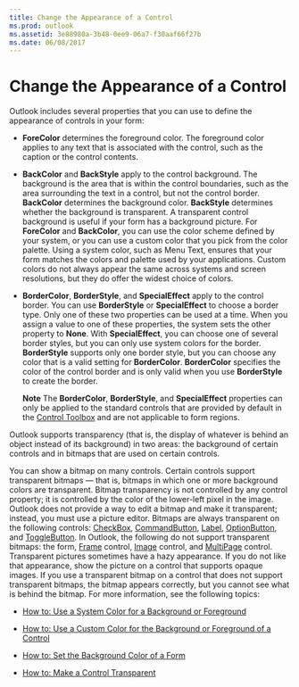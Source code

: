 ```yaml
---
title: Change the Appearance of a Control
ms.prod: outlook
ms.assetid: 3e88980a-3b48-0ee9-06a7-f30aaf66f27b
ms.date: 06/08/2017
---
```



# Change the Appearance of a Control

Outlook includes several properties that you can use to define the appearance of controls in your form: 


-  **ForeColor** determines the foreground color. The foreground color applies to any text that is associated with the control, such as the caption or the control contents.
    
-  **BackColor** and **BackStyle** apply to the control background. The background is the area that is within the control boundaries, such as the area surrounding the text in a control, but not the control border. **BackColor** determines the background color. **BackStyle** determines whether the background is transparent. A transparent control background is useful if your form has a background picture. For **ForeColor** and **BackColor**, you can use the color scheme defined by your system, or you can use a custom color that you pick from the color palette. Using a system color, such as Menu Text, ensures that your form matches the colors and palette used by your applications. Custom colors do not always appear the same across systems and screen resolutions, but they do offer the widest choice of colors. 
    
-  **BorderColor**,  **BorderStyle**, and  **SpecialEffect** apply to the control border. You can use **BorderStyle** or **SpecialEffect** to choose a border type. Only one of these two properties can be used at a time. When you assign a value to one of these properties, the system sets the other property to **None**. With  **SpecialEffect**, you can choose one of several border styles, but you can only use system colors for the border.  **BorderStyle** supports only one border style, but you can choose any color that is a valid setting for **BorderColor**.  **BorderColor** specifies the color of the control border and is only valid when you use **BorderStyle** to create the border.
    
     **Note**  The  **BorderColor**,  **BorderStyle**, and  **SpecialEffect** properties can only be applied to the standard controls that are provided by default in the [Control Toolbox](control-toolbox-overview.md) and are not applicable to form regions.

Outlook supports transparency (that is, the display of whatever is behind an object instead of its background) in two areas: the background of certain controls and in bitmaps that are used on certain controls.

You can show a bitmap on many controls. Certain controls support transparent bitmaps — that is, bitmaps in which one or more background colors are transparent. Bitmap transparency is not controlled by any control property; it is controlled by the color of the lower-left pixel in the image. Outlook does not provide a way to edit a bitmap and make it transparent; instead, you must use a picture editor.
Bitmaps are always transparent on the following controls:  [CheckBox](checkbox-object-outlook-forms-script.md),  [CommandButton](commandbutton-object-outlook-forms-script.md),  [Label](label-object-outlook-forms-script.md),  [OptionButton](optionbutton-object-outlook-forms-script.md), and  [ToggleButton](togglebutton-object-outlook-forms-script.md). In Outlook, the following do not support transparent bitmaps: the form,  [Frame](frame-object-outlook-forms-script.md) control, [Image](image-object-outlook-forms-script.md) control, and [MultiPage](multipage-object-outlook-forms-script.md) control.
Transparent pictures sometimes have a hazy appearance. If you do not like that appearance, show the picture on a control that supports opaque images. If you use a transparent bitmap on a control that does not support transparent bitmaps, the bitmap appears correctly, but you cannot see what is behind the bitmap.
For more information, see the following topics:

-  [How to: Use a System Color for a Background or Foreground](use-a-system-color-for-a-background-or-foreground.md)
    
-  [How to: Use a Custom Color for the Background or Foreground of a Control](use-a-custom-color-for-the-background-or-foreground-of-a-control.md)
    
-  [ How to: Set the Background Color of a Form](set-the-background-color-of-a-form.md)
    
-  [How to: Make a Control Transparent](make-a-control-transparent.md)
    

